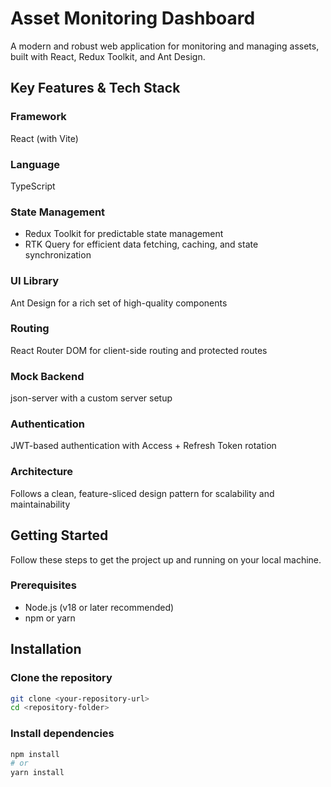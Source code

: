 # Asset Monitoring Dashboard

A modern and robust web application for monitoring and managing assets, built with React, Redux Toolkit, and Ant Design.

## Key Features & Tech Stack

### Framework

React (with Vite)

### Language

TypeScript

### State Management

- Redux Toolkit for predictable state management
- RTK Query for efficient data fetching, caching, and state synchronization

### UI Library

Ant Design for a rich set of high-quality components

### Routing

React Router DOM for client-side routing and protected routes

### Mock Backend

json-server with a custom server setup

### Authentication

JWT-based authentication with Access + Refresh Token rotation

### Architecture

Follows a clean, feature-sliced design pattern for scalability and maintainability

## Getting Started

Follow these steps to get the project up and running on your local machine.

### Prerequisites

- Node.js (v18 or later recommended)
- npm or yarn

## Installation

### Clone the repository

```bash
git clone <your-repository-url>
cd <repository-folder>
```

### Install dependencies

```bash
npm install
# or
yarn install
```

